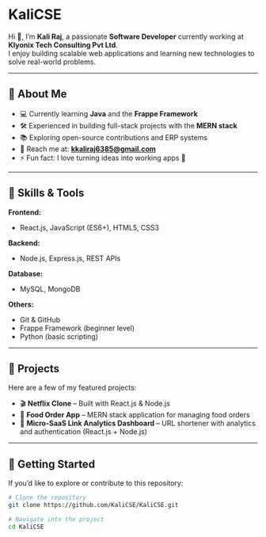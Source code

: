# KaliCSE

Hi 👋, I’m **Kali Raj**, a passionate **Software Developer** currently working at **Klyonix Tech Consulting Pvt Ltd**.  
I enjoy building scalable web applications and learning new technologies to solve real-world problems.  

---

## 🌱 About Me
- 💻 Currently learning **Java** and the **Frappe Framework**  
- 🛠️ Experienced in building full-stack projects with the **MERN stack**  
- 📚 Exploring open-source contributions and ERP systems  
- 📧 Reach me at: **kkaliraj6385@gmail.com**  
- ⚡ Fun fact: I love turning ideas into working apps 🚀  

---

## 🧰 Skills & Tools

**Frontend:**  
- React.js, JavaScript (ES6+), HTML5, CSS3  

**Backend:**  
- Node.js, Express.js, REST APIs  

**Database:**  
- MySQL, MongoDB  

**Others:**  
- Git & GitHub  
- Frappe Framework (beginner level)  
- Python (basic scripting)  

---

## 📌 Projects

Here are a few of my featured projects:

- 🎬 **Netflix Clone** – Built with React.js & Node.js  
- 🍔 **Food Order App** – MERN stack application for managing food orders  
- 🔗 **Micro-SaaS Link Analytics Dashboard** – URL shortener with analytics and authentication (React.js + Node.js)  

---

## 🚀 Getting Started

If you’d like to explore or contribute to this repository:  

```bash
# Clone the repository
git clone https://github.com/KaliCSE/KaliCSE.git

# Navigate into the project
cd KaliCSE
